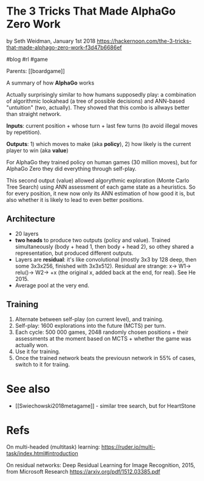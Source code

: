 # The 3 Tricks That Made AlphaGo Zero Work

by Seth Weidman, January 1st 2018
https://hackernoon.com/the-3-tricks-that-made-alphago-zero-work-f3d47b6686ef

#blog #rl #game

Parents: [[boardgame]]

A summary of how **AlphaGo** works

Actually surprisingly similar to how humans supposedly play: a combination of algorithmic lookahead (a tree of possible decisions) and ANN-based "untuition" (two, actually). They showed that this combo is allways better than straight network.

**Inputs**: current position + whose turn + last few turns (to avoid illegal moves by repetition). 

**Outputs**: 1) which moves to make (aka **policy**), 2) how likely is the current player to win (aka **value**)

For AlphaGo they trained policy on human games (30 million moves), but for AlphaGo Zero they did everything through self-play.

This second output (value) allowed algorythmic exploration (Monte Carlo Tree Search) using ANN assessment of each game state as a heuristics. So for every position, it new now only its ANN estimation of how good it is, but also whether it is likely to lead to even better positions.

## Architecture
* 20 layers
* **two heads** to produce two outputs (policy and value). Trained simultaneously (body + head 1, then body + head 2), so othey shared a representation, but produced different outputs. 
* Layers are **residual**: it's like convolutional (mostly 3x3 by 128 deep, then some 3x3x256, finished with 3x3x512). Residual are strange: x→ W1→ relu()→ W2→ +x (the original x, added back at the end, for real). See He 2015.
* Average pool at the very end.

## Training
1. Alternate between self-play (on current level), and training. 
2. Self-play: 1600 explorations into the future (MCTS) per turn. 
3. Each cycle: 500 000 games, 2048 randomly chosen positions + their assessments at the moment based on MCTS + whether the game was actually won. 
4. Use it for training. 
5. Once the trained network beats the previousn network in 55% of cases, switch to it for traiing.

# See also

* [[Swiechowski2018metagame]] - similar tree search, but for HeartStone

# Refs

On multi-headed (multitask) learning:
https://ruder.io/multi-task/index.html#introduction

On residual networks:
Deep Residual Learning for Image Recognition, 2015, from Microsoft Research
https://arxiv.org/pdf/1512.03385.pdf